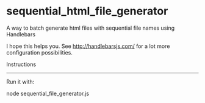 # sequential_html_file_generator
A way to batch generate html files with sequential file names using Handlebars

I hope this helps you.  See http://handlebarsjs.com/ for a lot more configuration possibilities.

Instructions
**********************

Run it with: 

node sequential_file_generator.js
